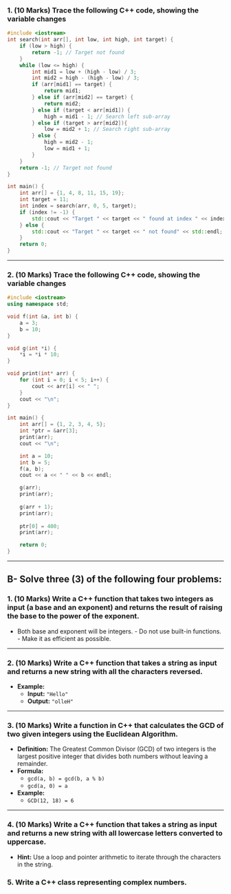 
### 1. (10 Marks) Trace the following C++ code, showing the variable changes

```cpp
#include <iostream>
int search(int arr[], int low, int high, int target) {
    if (low > high) {
        return -1; // Target not found
    }
    while (low <= high) {
        int mid1 = low + (high - low) / 3;
        int mid2 = high - (high - low) / 3;
        if (arr[mid1] == target) {
            return mid1;
        } else if (arr[mid2] == target) {
            return mid2;
        } else if (target < arr[mid1]) {
            high = mid1 - 1; // Search left sub-array
        } else if (target > arr[mid2]){
            low = mid2 + 1; // Search right sub-array
        } else {
            high = mid2 - 1;
            low = mid1 + 1;
        }
    }
    return -1; // Target not found
}

int main() {
    int arr[] = {1, 4, 8, 11, 15, 19};
    int target = 11;
    int index = search(arr, 0, 5, target);
    if (index != -1) {
        std::cout << "Target " << target << " found at index " << index << std::endl;
    } else {
        std::cout << "Target " << target << " not found" << std::endl;
    }
    return 0;
}
```

---

### 2. (10 Marks) Trace the following C++ code, showing the variable changes

```cpp
#include <iostream>
using namespace std;

void f(int &a, int b) {
    a = 3;
    b = 10;
}

void g(int *i) {
    *i = *i * 10;
}

void print(int* arr) {
    for (int i = 0; i < 5; i++) {
        cout << arr[i] << " ";
    }
    cout << "\n";
}

int main() {
    int arr[] = {1, 2, 3, 4, 5};
    int *ptr = &arr[3];
    print(arr);
    cout << "\n";

    int a = 10;
    int b = 5;
    f(a, b);
    cout << a << " " << b << endl;

    g(arr);
    print(arr);
    
    g(arr + 1);
    print(arr);
    
    ptr[0] = 400;
    print(arr);

    return 0;
}
```

---

## B- Solve three (3) of the following four problems:

### 1. (10 Marks) Write a C++ function that takes two integers as input (a base and an exponent) and returns the result of raising the base to the power of the exponent.  
   - Both base and exponent will be integers.
    - Do not use built-in functions.
    - Make it as efficient as possible.

---

### 2. (10 Marks) Write a C++ function that takes a string as input and returns a new string with all the characters reversed.  
   - **Example:**  
     - **Input:** `"Hello"`  
     - **Output:** `"olleH"`

---

### 3. (10 Marks) Write a function in C++ that calculates the GCD of two given integers using the Euclidean Algorithm.  
   - **Definition:** The Greatest Common Divisor (GCD) of two integers is the largest positive integer that divides both numbers without leaving a remainder.
   - **Formula:**  
     - `gcd(a, b) = gcd(b, a % b)`
     - `gcd(a, 0) = a`
   - **Example:**  
     - `GCD(12, 18) = 6`

---

### 4. (10 Marks) Write a C++ function that takes a string as input and returns a new string with all lowercase letters converted to uppercase.  
   - **Hint:** Use a loop and pointer arithmetic to iterate through the characters in the string.

### 5. Write a C++ class representing complex numbers.